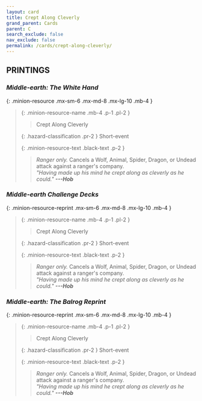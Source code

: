 ```yaml
---
layout: card
title: Crept Along Cleverly
grand_parent: Cards
parent: C
search_exclude: false
nav_exclude: false
permalink: /cards/crept-along-cleverly/
---
```


## PRINTINGS


### _Middle-earth: The White Hand_

{: .minion-resource .mx-sm-6 .mx-md-8 .mx-lg-10 .mb-4 }
> {: .minion-resource-name .mb-4 .p-1 .pl-2 }
> > <div class="hazard-mp"></div>
> > <div class="card-name">Crept Along Cleverly</div>
>
> {: .hazard-classification .pr-2 }
> Short-event
>
> {: .minion-resource-text .black-text .p-2 }
> > _Ranger only._ Cancels a Wolf, Animal, Spider, Dragon, or Undead attack against a ranger's company. <br>_"Having made up his mind he crept along as cleverly as he could."_ ***---&#65279;Hob*** 
> 

### _Middle-earth Challenge Decks_

{: .minion-resource-reprint .mx-sm-6 .mx-md-8 .mx-lg-10 .mb-4 }
> {: .minion-resource-name .mb-4 .p-1 .pl-2 }
> > <div class="hazard-mp"></div>
> > <div class="card-name">Crept Along Cleverly</div>
>
> {: .hazard-classification .pr-2 }
> Short-event
>
> {: .minion-resource-text .black-text .p-2 }
> > _Ranger only._ Cancels a Wolf, Animal, Spider, Dragon, or Undead attack against a ranger's company. <br>_"Having made up his mind he crept along as cleverly as he could."_ ***---&#65279;Hob*** 
> 

### _Middle-earth: The Balrog Reprint_

{: .minion-resource-reprint .mx-sm-6 .mx-md-8 .mx-lg-10 .mb-4 }
> {: .minion-resource-name .mb-4 .p-1 .pl-2 }
> > <div class="hazard-mp"></div>
> > <div class="card-name">Crept Along Cleverly</div>
>
> {: .hazard-classification .pr-2 }
> Short-event
>
> {: .minion-resource-text .black-text .p-2 }
> > _Ranger only._ Cancels a Wolf, Animal, Spider, Dragon, or Undead attack against a ranger's company. <br>_"Having made up his mind he crept along as cleverly as he could."_ ***---&#65279;Hob*** 
> 
